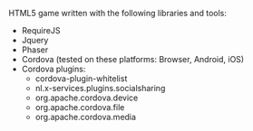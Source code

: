 
HTML5 game written with the following libraries and tools:

* RequireJS
* Jquery
* Phaser
* Cordova (tested on these platforms: Browser, Android, iOS)
* Cordova plugins:
  * cordova-plugin-whitelist
  * nl.x-services.plugins.socialsharing
  * org.apache.cordova.device
  * org.apache.cordova.file
  * org.apache.cordova.media

